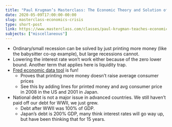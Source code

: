```yaml
---
title: "Paul Krugman’s Masterclass: The Economic Theory and Solution of Crises"
date: 2020-05-09T17:00:00-00:00
slug: masterclass-economics-crisis
type: short-post
link: https://www.masterclass.com/classes/paul-krugman-teaches-economics-and-society
subjects: ["miscellaneous"]
---
```


* Ordinary/small recession can be solved by just printing more money (like the babysitter co-op example), but large recessions cannot.
* Lowering the interest rate won’t work either because of the zero lower bound. Another term that applies here is liquidity trap.
* [Fred economic data tool](https://fred.stlouisfed.org) is fun!
    * Proves that printing more money doesn’t raise average consumer prices 
    * See this by adding lines for printed money and avg consumer price in 2008 in the US and 2001 in Japan.
* National debt is not a major issue in advanced countries. We still haven’t paid off our debt for WWII, we just grew.
    * Debt after WWII was 100% of GDP.
    * Japan’s debt is 200% GDP, many think interest rates will go way up, but have been thinking that for 15 years.